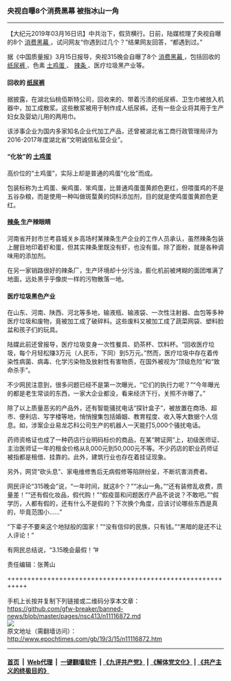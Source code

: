 ### 央视自曝8个消费黑幕 被指冰山一角
------------------------

<p>
 【大纪元2019年03月16日讯】中共治下，假货横行。日前，陆媒梳理了央视自曝的8个
 <a href="http://www.epochtimes.com/gb/tag/%E6%B6%88%E8%B4%B9%E9%BB%91%E5%B9%95.html">
  消费黑幕
 </a>
 ，试问网友“你遇到过几个？”结果网友回答，“都遇到过。”
</p>
<p>
 据《中国质量报》3月15日报导，央视315晚会自曝了8个
 <a href="http://www.epochtimes.com/gb/tag/%E6%B6%88%E8%B4%B9%E9%BB%91%E5%B9%95.html">
  消费黑幕
 </a>
 ，包括回收的
 <a href="http://www.epochtimes.com/gb/tag/%E7%BA%B8%E5%B0%BF%E8%A3%A4.html">
  纸尿裤
 </a>
 、色素
 <a href="http://www.epochtimes.com/gb/tag/%E5%9C%9F%E9%B8%A1%E8%9B%8B.html">
  土鸡蛋
 </a>
 、
 <a href="http://www.epochtimes.com/gb/tag/%E8%BE%A3%E6%9D%A1.html">
  辣条
 </a>
 、医疗垃圾黑产业等。
</p>
<h4>
 回收的
 <a href="http://www.epochtimes.com/gb/tag/%E7%BA%B8%E5%B0%BF%E8%A3%A4.html">
  纸尿裤
 </a>
</h4>
<p>
 据披露，在湖北仙桃佰斯特公司，回收来的、带着污渍的纸尿裤、卫生巾被放入机器中，加工成散浆。这些散浆被用于制作成人纸尿裤。还有一些企业将其用于生产妇女及婴幼儿用的两用巾。
</p>
<p>
 该涉事企业为国内多家知名企业代加工产品，还曾被湖北省工商行政管理局评为2016-2017年度湖北省“文明诚信私营企业”。
</p>
<h4>
 “化妆”的
 <a href="http://www.epochtimes.com/gb/tag/%E5%9C%9F%E9%B8%A1%E8%9B%8B.html">
  土鸡蛋
 </a>
</h4>
<p>
 高价位的“土鸡蛋”，实际上却是普通的鸡蛋“化妆”而成。
</p>
<p>
 包装标称为土鸡蛋、柴鸡蛋、笨鸡蛋，比普通鸡蛋蛋黄颜色更红，但喂蛋鸡的不是五谷杂粮，而是使用一种叫做斑蝥黄的饲料添加剂，目的就是使鸡蛋蛋黄颜色更红。
</p>
<h4>
 <a href="http://www.epochtimes.com/gb/tag/%E8%BE%A3%E6%9D%A1.html">
  辣条
 </a>
 生产辣眼睛
</h4>
<p>
 河南省开封市兰考县城关乡高场村某辣条生产企业的工作人员承认，虽然辣条包装上醒目地印着虾和蛋，但其实辣条里既没有虾，也没有蛋。除了面粉，就是各种调味用的添加剂。
</p>
<p>
 在另一家销路很好的辣条厂，生产环境却十分污浊，膨化机前被烤糊的面团堆满了地面，远处黑乎乎像炭一样的污物散落一地。
</p>
<h4>
 医疗垃圾黑色产业
</h4>
<p>
 在山东、河南、陕西、河北等多地，输液瓶、输液袋、一次性注射器、血包等多种医疗垃圾和废物，竟被加工成了破碎料。这些废料又被加工成了蔬菜网袋、塑料脸盆和孩子们的玩具。
</p>
<p>
 陆媒此前还曾报导，医疗垃圾变身一次性餐具、奶茶杯、饮料杯。“回收医疗垃圾，每个月轻松赚3万元（人民币，下同）到5万元。”然而，医疗垃圾中存在着传染性病菌、病毒、化学污染物及放射性有害物质，在国外被视为“顶级危险”和“致命杀手”。
</p>
<p>
 不少网民注意到，很多问题已经不是第一次曝光，“它们的执行力呢？”“今年曝光的都是老生常谈的东西，一家大企业都没，看来经济下行，关照不许曝了。”
</p>
<p>
 除了以上质量恶劣的产品外，还有智能骚扰电话“探针盒子”，被放置在商场、超市、便利店、写字楼等地，悄悄搜集包括婚姻、教育程度、收入等大数据个人信息。如，涉案企业易龙芯科公司生产的机器人一天能打5,000个骚扰电话。
</p>
<p>
 药师资格证也成了一种药店行业明码标价的商品，在某“聘证网”上，初级医师证、主治医师证一年的租金价格从8,000元到50,000元不等。不少药店的职业药师证被指都是租借、挂靠的。此外，建筑行业也存在着挂证现象。
</p>
<p>
 另外，网贷“砍头息”、家电维修售后无病假修等陷阱纷呈，不断坑害消费者。
</p>
<p>
 网民评论“315晚会”说，“一年时间，就这8个？”“冰山一角。”“还有装修乱收费，质量差！”“还有假化妆品，假代购！”“假疫苗和问题医疗产品不说说？不敢吧。”“假学历，人都有假的，还有什么不是假的？下次换个角度，应该讨论哪些东西是真的，毕竟范围小……”
</p>
<p>
 “下辈子不要来这个地狱般的国家！”“没有信仰的民族，只有钱。”“黑暗的是还不让人评论！”
</p>
<p>
 有网民总结说，“3.15晚会最假！”#
</p>
<p>
 责任编辑：张菁山
</p>

+++++++++++++++++++++++++++++++++++++++++++++++++++++++++++<br/><br/>
手机上长按并复制下列链接或二维码分享本文章：<br/>
https://github.com/gfw-breaker/banned-news/blob/master/pages/nsc413/n11116872.md <br/>
<a href='https://github.com/gfw-breaker/banned-news/blob/master/pages/nsc413/n11116872.md'><img src='https://github.com/gfw-breaker/banned-news/blob/master/pages/nsc413/n11116872.md.png'/></a> <br/>
原文地址（需翻墙访问）：http://www.epochtimes.com/gb/19/3/15/n11116872.htm


------------------------
#### [首页](https://github.com/gfw-breaker/banned-news/blob/master/README.md) &nbsp;|&nbsp; [Web代理](https://github.com/labour-camp/helloworld) &nbsp;|&nbsp; [一键翻墙软件](https://github.com/gfw-breaker/nogfw/blob/master/README.md) &nbsp;| [《九评共产党》](https://github.com/gfw-breaker/9ping.md/blob/master/README.md#九评之一评共产党是什么) | [《解体党文化》](https://github.com/gfw-breaker/jtdwh.md/blob/master/README.md) | [《共产主义的终极目的》](https://github.com/gfw-breaker/gczydzjmd.md/blob/master/README.md)

